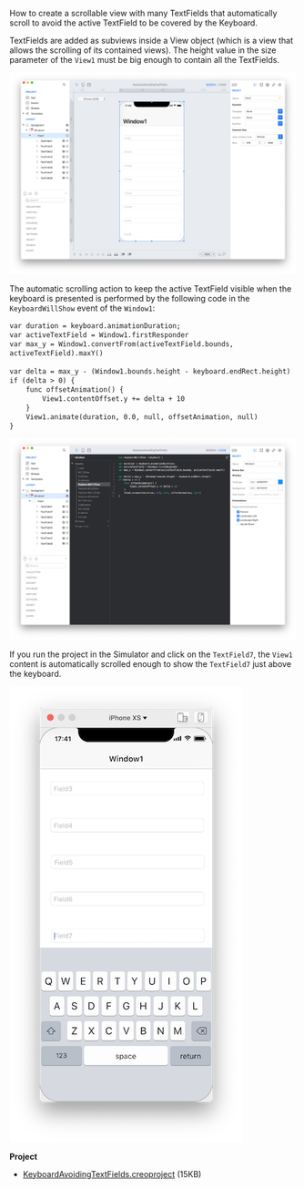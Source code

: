 How to create a scrollable view with many TextFields that automatically scroll to avoid the active TextField to be covered by the Keyboard.

TextFields are added as subviews inside a View object (which is a view that allows the scrolling of its contained views). The height value in the size parameter of the `View1` must be big enough to contain all the TextFields.

![keyboard_avoiding_textfields_1](../images/technotes/keyboard_avoiding_textfields_1.png)

The automatic scrolling action to keep the active TextField visible when the keyboard is presented is performed by the following code in the `KeyboardWillShow` event of the `Window1`:

```
var duration = keyboard.animationDuration;
var activeTextField = Window1.firstResponder
var max_y = Window1.convertFrom(activeTextField.bounds, activeTextField).maxY()

var delta = max_y - (Window1.bounds.height - keyboard.endRect.height)
if (delta > 0) {
	func offsetAnimation() {
		View1.contentOffset.y += delta + 10
	}
	View1.animate(duration, 0.0, null, offsetAnimation, null)
}
```

![keyboard_avoiding_textfields_2](../images/technotes/keyboard_avoiding_textfields_2.png)

If you run the project in the Simulator and click on the `TextField7`, the `View1` content is automatically scrolled enough to show the `TextField7` just above the keyboard.

![keyboard_avoiding_textfields_3](../images/technotes/keyboard_avoiding_textfields_3.png)

**Project**
* [KeyboardAvoidingTextFields.creoproject]({{github_raw_link}}/assets/keyboard_avoiding_textfields.creoproject.zip) (15KB)
